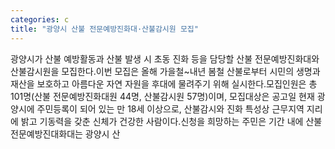 ```yaml
---
categories: c
title: "광양시 산불 전문예방진화대·산불감시원 모집"
---
```

광양시가 산불 예방활동과 산불 발생 시 초동 진화 등을 담당할 산불 전문예방진화대와 산불감시원을 모집한다.이번 모집은 올해 가을철~내년 봄철 산불로부터 시민의 생명과 재산을 보호하고 아름다운 자연 자원을 후대에 물려주기 위해 실시한다.모집인원은 총 101명(산불 전문예방진화대원 44명, 산불감시원 57명)이며, 모집대상은 공고일 현재 광양시에 주민등록이 되어 있는 만 18세 이상으로, 산불감시와 진화 특성상 근무지역 지리에 밝고 기동력을 갖춘 신체가 건강한 사람이다.신청을 희망하는 주민은 기간 내에 산불 전문예방진대화대는 광양시 산